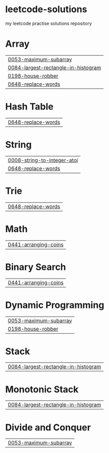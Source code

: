 # leetcode-solutions
my leetcode practise solutions repository


# Array
|  |
| ------- |
| [0053-maximum-subarray](https://github.com/shubhams821/leetcode-solutions/tree/master/0053-maximum-subarray) |
| [0084-largest-rectangle-in-histogram](https://github.com/shubhams821/leetcode-solutions/tree/master/0084-largest-rectangle-in-histogram) |
| [0198-house-robber](https://github.com/shubhams821/leetcode-solutions/tree/master/0198-house-robber) |
| [0648-replace-words](https://github.com/shubhams821/leetcode-solutions/tree/master/0648-replace-words) |
# Hash Table
|  |
| ------- |
| [0648-replace-words](https://github.com/shubhams821/leetcode-solutions/tree/master/0648-replace-words) |
# String
|  |
| ------- |
| [0008-string-to-integer-atoi](https://github.com/shubhams821/leetcode-solutions/tree/master/0008-string-to-integer-atoi) |
| [0648-replace-words](https://github.com/shubhams821/leetcode-solutions/tree/master/0648-replace-words) |
# Trie
|  |
| ------- |
| [0648-replace-words](https://github.com/shubhams821/leetcode-solutions/tree/master/0648-replace-words) |
# Math
|  |
| ------- |
| [0441-arranging-coins](https://github.com/shubhams821/leetcode-solutions/tree/master/0441-arranging-coins) |
# Binary Search
|  |
| ------- |
| [0441-arranging-coins](https://github.com/shubhams821/leetcode-solutions/tree/master/0441-arranging-coins) |
# Dynamic Programming
|  |
| ------- |
| [0053-maximum-subarray](https://github.com/shubhams821/leetcode-solutions/tree/master/0053-maximum-subarray) |
| [0198-house-robber](https://github.com/shubhams821/leetcode-solutions/tree/master/0198-house-robber) |
# Stack
|  |
| ------- |
| [0084-largest-rectangle-in-histogram](https://github.com/shubhams821/leetcode-solutions/tree/master/0084-largest-rectangle-in-histogram) |
# Monotonic Stack
|  |
| ------- |
| [0084-largest-rectangle-in-histogram](https://github.com/shubhams821/leetcode-solutions/tree/master/0084-largest-rectangle-in-histogram) |
# Divide and Conquer
|  |
| ------- |
| [0053-maximum-subarray](https://github.com/shubhams821/leetcode-solutions/tree/master/0053-maximum-subarray) |